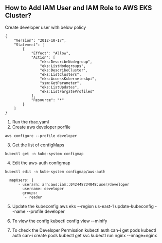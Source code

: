## How to Add IAM User and IAM Role to AWS EKS Cluster?

Create developer user with below policy

```
{
    "Version": "2012-10-17",
    "Statement": [
        {
            "Effect": "Allow",
            "Action": [
                "eks:DescribeNodegroup",
                "eks:ListNodegroups",
                "eks:DescribeCluster",
                "eks:ListClusters",
                "eks:AccessKubernetesApi",
                "ssm:GetParameter",
                "eks:ListUpdates",
                "eks:ListFargateProfiles"
            ],
            "Resource": "*"
        }
    ]
}
```

1. Run the rbac.yaml 
2. Create aws developer porfile 
```
aws configure --profile developer
```
3. Get the list of configMaps
```
kubectl get -n kube-system configmap
```
4. Edit the aws-auth configmap
```
kubectl edit -n kube-system configmap/aws-auth
```
```
  mapUsers: |
      - userarn: arn:aws:iam::042448734048:user/developer
        username: developer
        groups:
         - reader

```
5. Update the kubeconfig
 aws eks --region us-east-1 update-kubeconfig --name <CLUSTER-NAME> --profile developer
  
6. To view the config
   kubectl config view --minify
  
7. To check the Developer Permission
kubectl auth can-i get pods
kubectl auth can-i create pods
kubectl get svc
kubectl run nginx --image=nginx
